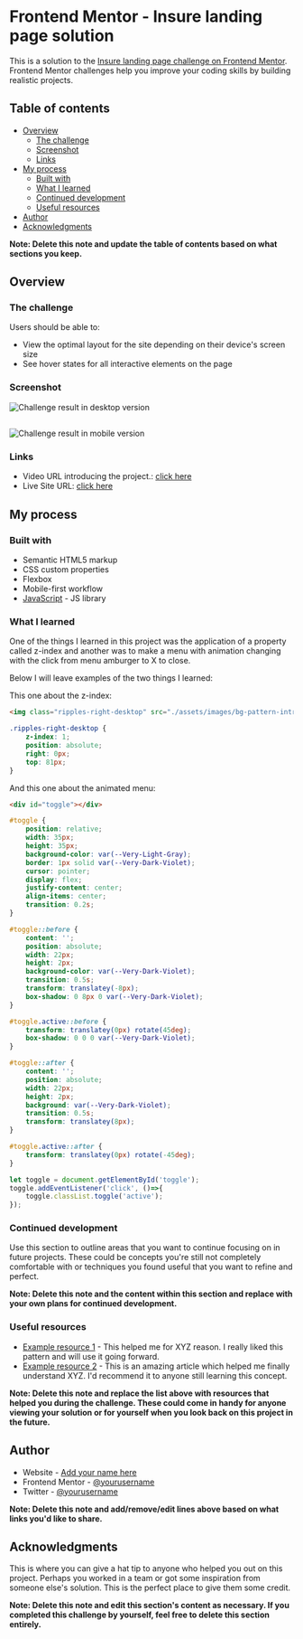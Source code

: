# Frontend Mentor - Insure landing page solution

This is a solution to the [Insure landing page challenge on Frontend Mentor](https://www.frontendmentor.io/challenges/insure-landing-page-uTU68JV8). Frontend Mentor challenges help you improve your coding skills by building realistic projects. 

## Table of contents

- [Overview](#overview)
  - [The challenge](#the-challenge)
  - [Screenshot](#screenshot)
  - [Links](#links)
- [My process](#my-process)
  - [Built with](#built-with)
  - [What I learned](#what-i-learned)
  - [Continued development](#continued-development)
  - [Useful resources](#useful-resources)
- [Author](#author)
- [Acknowledgments](#acknowledgments)

**Note: Delete this note and update the table of contents based on what sections you keep.**

## Overview

### The challenge

Users should be able to:

- View the optimal layout for the site depending on their device's screen size
- See hover states for all interactive elements on the page

### Screenshot

![Challenge result in desktop version](./challenge-result/Desktop-version.png)

##

![Challenge result in mobile version](./challenge-result/Mobile-version.png)


### Links

- Video URL introducing the project.: [click here](https://www.linkedin.com/posts/gracilianobarroso_e-a%C3%AD-pessoal-mais-um-projeto-conclu%C3%ADdo-ugcPost-6986759349930995712-4h38?utm_source=share&utm_medium=member_desktop)
- Live Site URL: [click here](https://graciliano-barroso.github.io/insure_landing_page/)

## My process

### Built with

- Semantic HTML5 markup
- CSS custom properties
- Flexbox
- Mobile-first workflow
- [JavaScript](https://developer.mozilla.org/pt-BR/docs/Web/JavaScript) - JS library

### What I learned

One of the things I learned in this project was the application of a property called z-index and another was to make a menu with animation changing with the click from menu amburger to X to close.

Below I will leave examples of the two things I learned:

This one about the z-index:

```html
<img class="ripples-right-desktop" src="./assets/images/bg-pattern-intro-right-desktop.svg" alt="Linhas onduladas a rigth da intro">
```
```css
.ripples-right-desktop {
    z-index: 1;
    position: absolute;
    right: 0px;
    top: 81px;
}
```
And this one about the animated menu:

```html
<div id="toggle"></div>
```
```css
#toggle {
    position: relative;
    width: 35px;
    height: 35px;
    background-color: var(--Very-Light-Gray);
    border: 1px solid var(--Very-Dark-Violet);
    cursor: pointer;
    display: flex;
    justify-content: center;
    align-items: center;
    transition: 0.2s;
}    

#toggle::before {
    content: '';
    position: absolute;
    width: 22px;
    height: 2px;
    background-color: var(--Very-Dark-Violet);
    transition: 0.5s;
    transform: translatey(-8px);
    box-shadow: 0 8px 0 var(--Very-Dark-Violet);
}

#toggle.active::before {
    transform: translatey(0px) rotate(45deg);
    box-shadow: 0 0 0 var(--Very-Dark-Violet);
}

#toggle::after {
    content: '';
    position: absolute;
    width: 22px;
    height: 2px;
    background: var(--Very-Dark-Violet);
    transition: 0.5s;
    transform: translatey(8px);
}

#toggle.active::after {
    transform: translatey(0px) rotate(-45deg);
}
```

```js
let toggle = document.getElementById('toggle');
toggle.addEventListener('click', ()=>{
    toggle.classList.toggle('active');
});
```
### Continued development

Use this section to outline areas that you want to continue focusing on in future projects. These could be concepts you're still not completely comfortable with or techniques you found useful that you want to refine and perfect.

**Note: Delete this note and the content within this section and replace with your own plans for continued development.**

### Useful resources

- [Example resource 1](https://www.example.com) - This helped me for XYZ reason. I really liked this pattern and will use it going forward.
- [Example resource 2](https://www.example.com) - This is an amazing article which helped me finally understand XYZ. I'd recommend it to anyone still learning this concept.

**Note: Delete this note and replace the list above with resources that helped you during the challenge. These could come in handy for anyone viewing your solution or for yourself when you look back on this project in the future.**

## Author

- Website - [Add your name here](https://www.your-site.com)
- Frontend Mentor - [@yourusername](https://www.frontendmentor.io/profile/yourusername)
- Twitter - [@yourusername](https://www.twitter.com/yourusername)

**Note: Delete this note and add/remove/edit lines above based on what links you'd like to share.**

## Acknowledgments

This is where you can give a hat tip to anyone who helped you out on this project. Perhaps you worked in a team or got some inspiration from someone else's solution. This is the perfect place to give them some credit.

**Note: Delete this note and edit this section's content as necessary. If you completed this challenge by yourself, feel free to delete this section entirely.**
